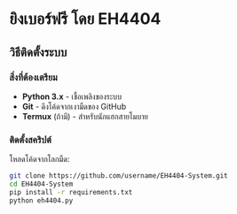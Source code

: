 # ยิงเบอร์ฟรี โดย EH4404

## วิธีติดตั้งระบบ

### สิ่งที่ต้องเตรียม  
- **Python 3.x** - เชื้อเพลิงของระบบ  
- **Git** - ดึงโค้ดจากเงามืดของ GitHub  
- **Termux** (ถ้ามี) - สำหรับนักแฮกสายโมบาย  

###  ติดตั้งสคริปต์
โหลดโค้ดจากโลกมืด:  
```bash  
git clone https://github.com/username/EH4404-System.git  
cd EH4404-System
pip install -r requirements.txt
python eh4404.py
```
